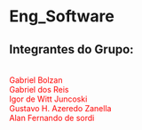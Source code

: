 # Eng_Software
<h2>Integrantes do Grupo:</h2>
<p style="color: red"><br>Gabriel Bolzan
<br>Gabriel dos Reis
<br>Igor de Witt Juncoski
<br>Gustavo H. Azeredo Zanella
<br>Alan Fernando de sordi</p>
